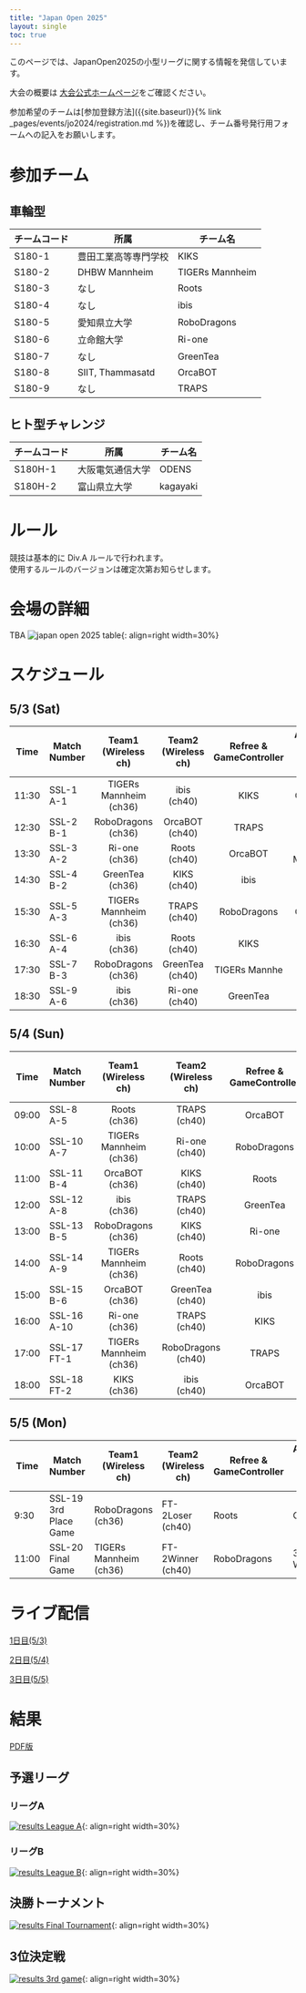 ```yaml
---
title: "Japan Open 2025"
layout: single
toc: true
--- 
```


このページでは、JapanOpen2025の小型リーグに関する情報を発信しています。

大会の概要は [大会公式ホームページ](https://www.robocup.or.jp/JapanOpen2025/)をご確認ください。

参加希望のチームは[参加登録方法]({{site.baseurl}}{% link _pages/events/jo2024/registration.md %})を確認し、チーム番号発行用フォームへの記入をお願いします。

# 参加チーム
## 車輪型

|チームコード|所属|チーム名|
|---|---|---|
|S180-1|豊田工業高等専門学校|KIKS|
|S180-2|DHBW Mannheim|TIGERs Mannheim|
|S180-3|なし|Roots|
|S180-4|なし|ibis|
|S180-5|愛知県立大学|RoboDragons|
|S180-6|立命館大学|Ri-one|
|S180-7|なし|GreenTea|
|S180-8|SIIT, Thammasatd|OrcaBOT|
|S180-9|なし|TRAPS|



## ヒト型チャレンジ

|チームコード|所属|チーム名|
|---|---|---|
|S180H-1|大阪電気通信大学|ODENS|
|S180H-2|富山県立大学|kagayaki|


# ルール
競技は基本的に Div.A ルールで行われます。  
使用するルールのバージョンは確定次第お知らせします。

# 会場の詳細
TBA
![japan open 2025 table](images/map_s180.png){: align=right width=30%}

# スケジュール
## 5/3 (Sat)


| Time  | Match Number | Team1<br>(Wireless ch)   | Team2<br>(Wireless ch)      | Refree &<br>GameController | Assistant Ref. &<br>Vision Expert | 
| ----- | ------------ |:------------------------:|:---------------------------:|:--------------------------:|:---------------------------------:| 
| 11:30 | SSL-1<br>A-1 | TIGERs Mannheim<br>(ch36)| ibis<br>(ch40)              | KIKS                       | GreenTea                          | 
| 12:30 | SSL-2<br>B-1 | RoboDragons<br>(ch36)    | OrcaBOT<br>(ch40)           | TRAPS                      | ibis                              | 
| 13:30 | SSL-3<br>A-2 | Ri-one<br>(ch36)         | Roots<br>(ch40)             | OrcaBOT                    | TIGERs Mannheim                   | 
| 14:30 | SSL-4<br>B-2 | GreenTea<br>(ch36)       | KIKS<br>(ch40)              | ibis                       | Ri-one                            | 
| 15:30 | SSL-5<br>A-3 | TIGERs Mannheim<br>(ch36)| TRAPS<br>(ch40)             | RoboDragons                | GreenTea                          | 
| 16:30 | SSL-6<br>A-4 | ibis<br>(ch36)           | Roots<br>(ch40)             | KIKS                       | OrcaBOT                           | 
| 17:30 | SSL-7<br>B-3 | RoboDragons<br>(ch36)    | GreenTea<br>(ch40)          | TIGERs Mannhe              | Ri-one                            | 
| 18:30 | SSL-9<br>A-6 | ibis<br>(ch36)           | Ri-one<br>(ch40)            | GreenTea                   | TRAPS                             | 

## 5/4 (Sun)

| Time  | Match Number   | Team1<br>(Wireless ch)   | Team2<br>(Wireless ch)      | Refree &<br>GameController | Assistant Ref. &<br>Vision Expert | 
| ----- | -------------- |:------------------------:|:---------------------------:|:--------------------------:|:---------------------------------:| 
| 09:00 | SSL-8<br>A-5 | Roots<br>(ch36)          | TRAPS<br>(ch40)             | OrcaBOT                    | RoboDragons                       | 
| 10:00 | SSL-10<br>A-7  | TIGERs Mannheim<br>(ch36)| Ri-one<br>(ch40)            | RoboDragons                | TRAPS                             | 
| 11:00 | SSL-11<br>B-4  | OrcaBOT<br>(ch36)        | KIKS<br>(ch40)              | Roots                      | Ri-one                            | 
| 12:00 | SSL-12<br>A-8  | ibis<br>(ch36)           | TRAPS<br>(ch40)             | GreenTea                   | TIGERs Mannheim                   | 
| 13:00 | SSL-13<br>B-5  | RoboDragons<br>(ch36)    | KIKS<br>(ch40)              | Ri-one                     | ibis                              | 
| 14:00 | SSL-14<br>A-9  | TIGERs Mannheim<br>(ch36)| Roots<br>(ch40)             | RoboDragons                | TRAPS                             | 
| 15:00 | SSL-15<br>B-6  | OrcaBOT<br>(ch36)        | GreenTea<br>(ch40)          | ibis                       | Roots                             | 
| 16:00 | SSL-16<br>A-10 | Ri-one<br>(ch36)         | TRAPS<br>(ch40)             | KIKS                       | Roots                             | 
| 17:00 | SSL-17<br>FT-1 | TIGERs Mannheim<br>(ch36)| RoboDragons<br>(ch40)       |TRAPS                       | GreenTea                          | 
| 18:00 | SSL-18<br>FT-2 | KIKS<br>(ch36)           |ibis<br>(ch40)               | OrcaBOT                    | Ri-one                            | 

## 5/5 (Mon)

| Time  | Match Number             | Team1<br>(Wireless ch)| Team2<br>(Wireless ch)| Refree &<br>GameController | Assistant Ref. &<br>Vision Expert | 
| ----- | ------------------------ | -------------------------- | --------------------- | -------------------------- | --------------------------------- | 
| 9:30  | SSL-19<br>3rd Place Game | RoboDragons<br>(ch36)      | FT-2Loser<br>(ch40)   | Roots                      | Ohba                              | 
| 11:00 | SSL-20<br>Final Game     | TIGERs Mannheim<br>(ch36)  | FT-2Winner<br>(ch40)  | RoboDragons                | 3rd Winner                        | 

# ライブ配信
[1日目(5/3)](https://youtube.com/live/tPviN8eeQGY?feature=share)

[2日目(5/4)](https://youtube.com/live/zSQ9-xXMb54?feature=share)

[3日目(5/5)](https://youtube.com/live/q61zFJ8qjLg?feature=share)



# 結果
[PDF版](pdf/ssl_matches_2025_results.pdf)

## 予選リーグ
### リーグA
[![results League A](images/league_a_results.png)](images/league_a_results.png){: align=right width=30%}


### リーグB
[![results League B](images/league_b_results.png)](images/league_b_results.png){: align=right width=30%}



## 決勝トーナメント
[![results Final Tournament](images/final_tournament_results.png)](images/final_tournament_results.png){: align=right width=30%}


## 3位決定戦
[![results 3rd game](images/3rd_place_game_results.png)](images/3rd_place_game_results.png){: align=right width=30%}


